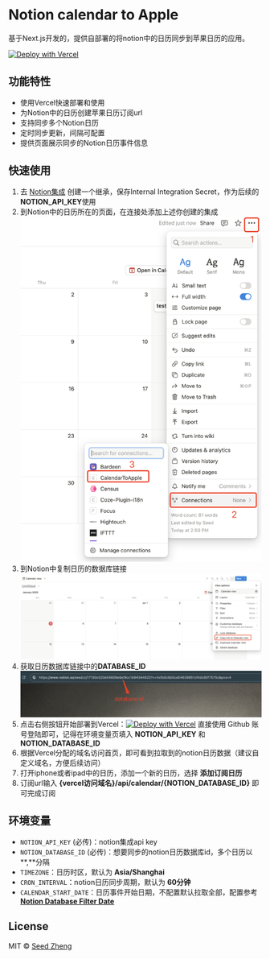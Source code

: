 # Notion calendar to Apple

基于Next.js开发的，提供自部署的将notion中的日历同步到苹果日历的应用。

[![Deploy with Vercel](https://vercel.com/button)](https://vercel.com/new/clone?repository-url=https%3A%2F%2Fgithub.com%2Fzhengweikeng%2Fnotion-calendar-to-apple&env=NOTION_API_KEY,NOTION_DATABASE_IDS&envDescription=notion-calendar-to-apple&project-name=notion-calendar-to-apple&repository-name=notion-calendar-to-apple) 

## 功能特性
* 使用Vercel快速部署和使用
* 为Notion中的日历创建苹果日历订阅url
* 支持同步多个Notion日历
* 定时同步更新，间隔可配置
* 提供页面展示同步的Notion日历事件信息

## 快速使用
1. 去 [Notion集成](https://www.notion.so/profile/integrations/form/new-integration) 创建一个继承，保存Internal Integration Secret，作为后续的**NOTION_API_KEY**使用
2. 到Notion中的日历所在的页面，在连接处添加上述你创建的集成
    ![notion connection](public/notion_connection.png)
3. 到Notion中复制日历的数据库链接
    ![notion calendar](public/notion_calendar.png)
4. 获取日历数据库链接中的**DATABASE_ID**
    ![notion database id](public/notion_database_id.png)
5. 点击右侧按钮开始部署到Vercel：[![Deploy with Vercel](https://vercel.com/button)](https://vercel.com/new/clone?repository-url=https%3A%2F%2Fgithub.com%2Fzhengweikeng%2Fnotion-calendar-to-apple&env=NOTION_API_KEY,NOTION_DATABASE_IDS&envDescription=notion-calendar-to-apple&project-name=notion-calendar-to-apple&repository-name=notion-calendar-to-apple) 直接使用 Github 账号登陆即可，记得在环境变量页填入 **NOTION_API_KEY** 和 **NOTION_DATABASE_ID**
6. 根据Vercel分配的域名访问首页，即可看到拉取到的notion日历数据（建议自定义域名，方便后续访问）
7. 打开iphone或者ipad中的日历，添加一个新的日历，选择 **添加订阅日历**
8. 订阅url输入 **{vercel访问域名}/api/calendar/{NOTION_DATABASE_ID}** 即可完成订阅

## 环境变量
* `NOTION_API_KEY` (必传)：notion集成api key
* `NOTION_DATABASE_ID` (必传)：想要同步的notion日历数据库id，多个日历以**,**分隔
* `TIMEZONE`：日历时区，默认为 **Asia/Shanghai**
* `CRON_INTERVAL`：notion日历同步周期，默认为 **60分钟**
* `CALENDAR_START_DATE`：日历事件开始日期，不配置默认拉取全部，配置参考 **[Notion Database Filter Date](https://developers.notion.com/reference/post-database-query-filter#date)**

## License
MIT © [Seed Zheng](https://blog.seedzz.top/about)